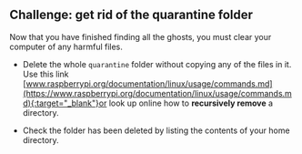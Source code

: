## Challenge: get rid of the quarantine folder

Now that you have finished finding all the ghosts, you must clear your computer of any harmful files.

+ Delete the whole `quarantine` folder without copying any of the files in it. Use this link [www.raspberrypi.org/documentation/linux/usage/commands.md](https://www.raspberrypi.org/documentation/linux/usage/commands.md){:target="_blank"}or look up online how to **recursively remove** a directory.

+ Check the folder has been deleted by listing the contents of your home directory.
